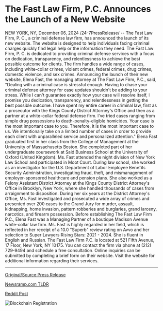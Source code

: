 # The Fast Law Firm, P.C. Announces the Launch of a New Website

NEW YORK, NY, December 06, 2024 /24-7PressRelease/ -- The Fast Law Firm, P. C., a criminal defense law firm, has announced the launch of its new website. The website is designed to help individuals facing criminal charges quickly find legal help or the information they need.   The Fast Law Firm, P. C. is dedicated to providing criminal defense services with a focus on dedication, transparency, and relentlessness to achieve the best possible outcome for clients. The firm handles a wide range of cases, including white-collar crimes, violent crimes, federal crimes, drug crimes, domestic violence, and sex crimes.   Announcing the launch of their new website, Elena Fast, the managing attorney at The Fast Law Firm, P.C., said, "Dealing with a criminal case is stressful enough. Having to chase your criminal defense attorney for case updates shouldn't be adding to your stress. While I can't guarantee exactly how your case will resolve itself, I promise you dedication, transparency, and relentlessness in getting the best possible outcome. I have spent my entire career in criminal law, first as a prosecutor with the Kings County District Attorney's Office and then as a partner at a white-collar federal defense firm. I've tried cases ranging from simple drug possessions to death-penalty-eligible homicides. Your case is the most important case to you. Therefore, it is the most important case to us. We intentionally take on a limited number of cases in order to provide each client with unparalleled service and personalized attention."  Elena Fast graduated first in her class from the College of Management at the University of Massachusetts Boston. She completed part of her undergraduate coursework at Said Business School at the University of Oxford (United Kingdom).   Ms. Fast attended the night division of New York Law School and participated in Moot Court. During law school, she worked as an investigator for the U.S. Department of Labor Employee Benefits Security Administration, investigating fraud, theft, and mismanagement of employer-sponsored healthcare and pension plans.  She also worked as a Felony Assistant District Attorney at the Kings County District Attorney's Office in Brooklyn, New York, where she handled thousands of cases from arraignment to disposition. During her six years at the District Attorney's Office, Ms. Fast investigated and prosecuted a wide array of crimes and presented over 200 cases to the Grand Jury for murder, assault, kidnapping, home invasion, pattern robberies and burglaries, grand larceny, narcotics, and firearm possession.   Before establishing The Fast Law Firm P.C., Elena Fast was a Managing Partner of a boutique Madison Avenue white-collar law firm.   Ms. Fast is highly regarded in her field, which is reflected in her receipt of a 10.0 "Superb" review rating on Avvo and her selection to Super Lawyers Rising Stars: 2021 - 2024. She is fluent in English and Russian.  The Fast Law Firm P.C. is located at 521 Fifth Avenue, 17 Floor, New York, NY 10175. You can contact the firm via phone at (212) 729-9494 and schedule a free consultation. Online inquiries can be submitted by completing a brief form on their website. Visit the website for additional information regarding their services. 

---

[Original/Source Press Release](https://www.24-7pressrelease.com/press-release/516825/the-fast-law-firm-pc-announces-the-launch-of-a-new-website)
                    

[Newsramp.com TLDR](https://newsramp.com/curated-news/the-fast-law-firm-p-c-launches-new-website-for-criminal-defense-services/7a2b5b1ccbd1e99e41244b28eaeb7e40) 

 



[Reddit Post](https://www.reddit.com/r/newsramp/comments/1h7wnkq/the_fast_law_firm_pc_launches_new_website_for/) 



![Blockchain Registration](https://cdn.newsramp.app/24-7PressRelease/qrcode/2412/6/fileNvGm.webp)